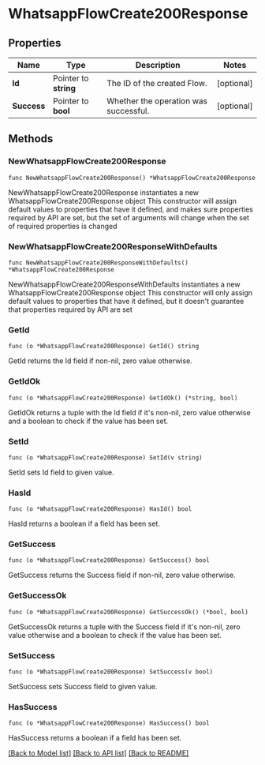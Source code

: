 # WhatsappFlowCreate200Response

## Properties

Name | Type | Description | Notes
------------ | ------------- | ------------- | -------------
**Id** | Pointer to **string** | The ID of the created Flow. | [optional] 
**Success** | Pointer to **bool** | Whether the operation was successful. | [optional] 

## Methods

### NewWhatsappFlowCreate200Response

`func NewWhatsappFlowCreate200Response() *WhatsappFlowCreate200Response`

NewWhatsappFlowCreate200Response instantiates a new WhatsappFlowCreate200Response object
This constructor will assign default values to properties that have it defined,
and makes sure properties required by API are set, but the set of arguments
will change when the set of required properties is changed

### NewWhatsappFlowCreate200ResponseWithDefaults

`func NewWhatsappFlowCreate200ResponseWithDefaults() *WhatsappFlowCreate200Response`

NewWhatsappFlowCreate200ResponseWithDefaults instantiates a new WhatsappFlowCreate200Response object
This constructor will only assign default values to properties that have it defined,
but it doesn't guarantee that properties required by API are set

### GetId

`func (o *WhatsappFlowCreate200Response) GetId() string`

GetId returns the Id field if non-nil, zero value otherwise.

### GetIdOk

`func (o *WhatsappFlowCreate200Response) GetIdOk() (*string, bool)`

GetIdOk returns a tuple with the Id field if it's non-nil, zero value otherwise
and a boolean to check if the value has been set.

### SetId

`func (o *WhatsappFlowCreate200Response) SetId(v string)`

SetId sets Id field to given value.

### HasId

`func (o *WhatsappFlowCreate200Response) HasId() bool`

HasId returns a boolean if a field has been set.

### GetSuccess

`func (o *WhatsappFlowCreate200Response) GetSuccess() bool`

GetSuccess returns the Success field if non-nil, zero value otherwise.

### GetSuccessOk

`func (o *WhatsappFlowCreate200Response) GetSuccessOk() (*bool, bool)`

GetSuccessOk returns a tuple with the Success field if it's non-nil, zero value otherwise
and a boolean to check if the value has been set.

### SetSuccess

`func (o *WhatsappFlowCreate200Response) SetSuccess(v bool)`

SetSuccess sets Success field to given value.

### HasSuccess

`func (o *WhatsappFlowCreate200Response) HasSuccess() bool`

HasSuccess returns a boolean if a field has been set.


[[Back to Model list]](../README.md#documentation-for-models) [[Back to API list]](../README.md#documentation-for-api-endpoints) [[Back to README]](../README.md)


